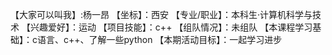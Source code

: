 【大家可以叫我】:杨一昂
【坐标】：西安
【专业/职业】：本科生·计算机科学与技术
【兴趣爱好】：运动
【项目技能】：c++
【组队情况】：未组队
【本课程学习基础】：c语言、c++、了解一些python
【本期活动目标】：一起学习进步
